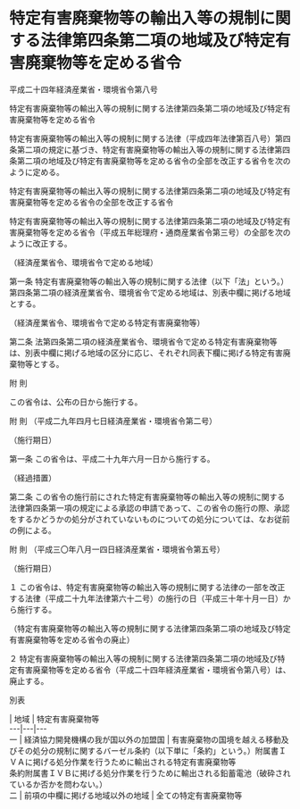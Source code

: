# 特定有害廃棄物等の輸出入等の規制に関する法律第四条第二項の地域及び特定有害廃棄物等を定める省令

平成二十四年経済産業省・環境省令第八号

特定有害廃棄物等の輸出入等の規制に関する法律第四条第二項の地域及び特定有害廃棄物等を定める省令

特定有害廃棄物等の輸出入等の規制に関する法律（平成四年法律第百八号）第四条第二項の規定に基づき、特定有害廃棄物等の輸出入等の規制に関する法律第四条第二項の地域及び特定有害廃棄物等を定める省令の全部を改正する省令を次のように定める。

特定有害廃棄物等の輸出入等の規制に関する法律第四条第二項の地域及び特定有害廃棄物等を定める省令の全部を改正する省令

特定有害廃棄物等の輸出入等の規制に関する法律第四条第二項の地域及び特定有害廃棄物等を定める省令（平成五年総理府・通商産業省令第三号）の全部を次のように改正する。

（経済産業省令、環境省令で定める地域）

第一条 特定有害廃棄物等の輸出入等の規制に関する法律（以下「法」という。）第四条第二項の経済産業省令、環境省令で定める地域は、別表中欄に掲げる地域とする。

（経済産業省令、環境省令で定める特定有害廃棄物等）

第二条 法第四条第二項の経済産業省令、環境省令で定める特定有害廃棄物等は、別表中欄に掲げる地域の区分に応じ、それぞれ同表下欄に掲げる特定有害廃棄物等とする。

附 則

この省令は、公布の日から施行する。

附 則 （平成二九年四月七日経済産業省・環境省令第二号）

（施行期日）

第一条 この省令は、平成二十九年六月一日から施行する。

（経過措置）

第二条 この省令の施行前にされた特定有害廃棄物等の輸出入等の規制に関する法律第四条第一項の規定による承認の申請であって、この省令の施行の際、承認をするかどうかの処分がされていないものについての処分については、なお従前の例による。

附 則 （平成三〇年八月一四日経済産業省・環境省令第五号）

（施行期日）

１ この省令は、特定有害廃棄物等の輸出入等の規制に関する法律の一部を改正する法律（平成二十九年法律第六十二号）の施行の日（平成三十年十月一日）から施行する。

（特定有害廃棄物等の輸出入等の規制に関する法律第四条第二項の地域及び特定有害廃棄物等を定める省令の廃止）

２ 特定有害廃棄物等の輸出入等の規制に関する法律第四条第二項の地域及び特定有害廃棄物等を定める省令（平成二十四年経済産業省・環境省令第八号）は、廃止する。

別表

| 地域 | 特定有害廃棄物等  
---|---|---  
一 | 経済協力開発機構の我が国以外の加盟国 | 有害廃棄物の国境を越える移動及びその処分の規制に関するバーゼル条約（以下単に「条約」という。）附属書ＩＶＡに掲げる処分作業を行うために輸出される特定有害廃棄物等  
条約附属書ＩＶＢに掲げる処分作業を行うために輸出される鉛蓄電池（破砕されているか否かを問わない。）  
二 | 前項の中欄に掲げる地域以外の地域 | 全ての特定有害廃棄物等
